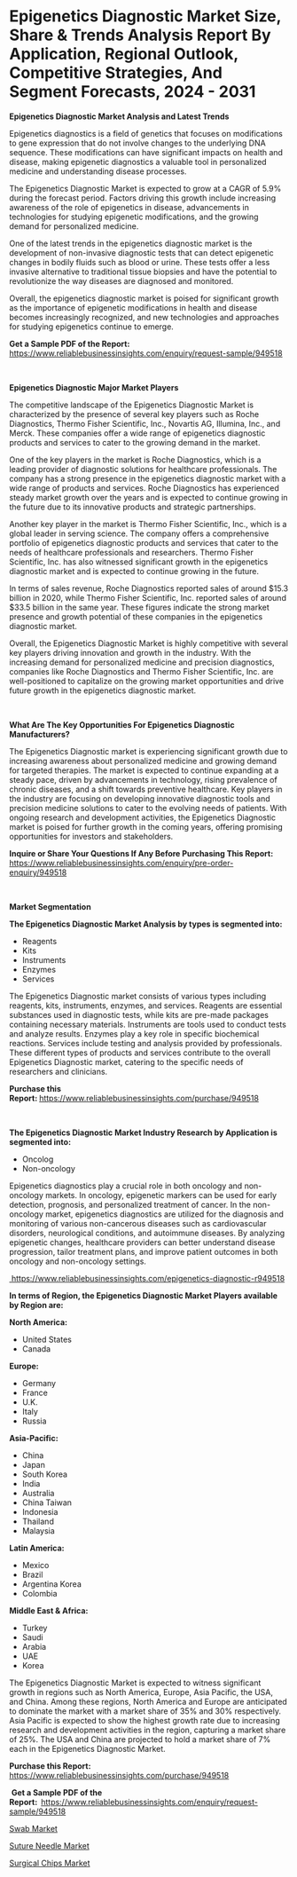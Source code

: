 <p><h1>Epigenetics Diagnostic Market Size, Share & Trends Analysis Report By Application, Regional Outlook, Competitive Strategies, And Segment Forecasts, 2024 - 2031</h1></p><p><strong>Epigenetics Diagnostic Market Analysis and Latest Trends</strong></p>
<p><p>Epigenetics diagnostics is a field of genetics that focuses on modifications to gene expression that do not involve changes to the underlying DNA sequence. These modifications can have significant impacts on health and disease, making epigenetic diagnostics a valuable tool in personalized medicine and understanding disease processes.</p><p>The Epigenetics Diagnostic Market is expected to grow at a CAGR of 5.9% during the forecast period. Factors driving this growth include increasing awareness of the role of epigenetics in disease, advancements in technologies for studying epigenetic modifications, and the growing demand for personalized medicine.</p><p>One of the latest trends in the epigenetics diagnostic market is the development of non-invasive diagnostic tests that can detect epigenetic changes in bodily fluids such as blood or urine. These tests offer a less invasive alternative to traditional tissue biopsies and have the potential to revolutionize the way diseases are diagnosed and monitored.</p><p>Overall, the epigenetics diagnostic market is poised for significant growth as the importance of epigenetic modifications in health and disease becomes increasingly recognized, and new technologies and approaches for studying epigenetics continue to emerge.</p></p>
<p><strong>Get a Sample PDF of the Report:&nbsp;</strong> <a href="https://www.reliablebusinessinsights.com/enquiry/request-sample/949518">https://www.reliablebusinessinsights.com/enquiry/request-sample/949518</a></p>
<p>&nbsp;</p>
<p><strong>Epigenetics Diagnostic Major Market Players</strong></p>
<p><p>The competitive landscape of the Epigenetics Diagnostic Market is characterized by the presence of several key players such as Roche Diagnostics, Thermo Fisher Scientific, Inc., Novartis AG, Illumina, Inc., and Merck. These companies offer a wide range of epigenetics diagnostic products and services to cater to the growing demand in the market.</p><p>One of the key players in the market is Roche Diagnostics, which is a leading provider of diagnostic solutions for healthcare professionals. The company has a strong presence in the epigenetics diagnostic market with a wide range of products and services. Roche Diagnostics has experienced steady market growth over the years and is expected to continue growing in the future due to its innovative products and strategic partnerships.</p><p>Another key player in the market is Thermo Fisher Scientific, Inc., which is a global leader in serving science. The company offers a comprehensive portfolio of epigenetics diagnostic products and services that cater to the needs of healthcare professionals and researchers. Thermo Fisher Scientific, Inc. has also witnessed significant growth in the epigenetics diagnostic market and is expected to continue growing in the future.</p><p>In terms of sales revenue, Roche Diagnostics reported sales of around $15.3 billion in 2020, while Thermo Fisher Scientific, Inc. reported sales of around $33.5 billion in the same year. These figures indicate the strong market presence and growth potential of these companies in the epigenetics diagnostic market.</p><p>Overall, the Epigenetics Diagnostic Market is highly competitive with several key players driving innovation and growth in the industry. With the increasing demand for personalized medicine and precision diagnostics, companies like Roche Diagnostics and Thermo Fisher Scientific, Inc. are well-positioned to capitalize on the growing market opportunities and drive future growth in the epigenetics diagnostic market.</p></p>
<p>&nbsp;</p>
<p><strong>What Are The Key Opportunities For Epigenetics Diagnostic Manufacturers?</strong></p>
<p><p>The Epigenetics Diagnostic market is experiencing significant growth due to increasing awareness about personalized medicine and growing demand for targeted therapies. The market is expected to continue expanding at a steady pace, driven by advancements in technology, rising prevalence of chronic diseases, and a shift towards preventive healthcare. Key players in the industry are focusing on developing innovative diagnostic tools and precision medicine solutions to cater to the evolving needs of patients. With ongoing research and development activities, the Epigenetics Diagnostic market is poised for further growth in the coming years, offering promising opportunities for investors and stakeholders.</p></p>
<p><strong>Inquire or Share Your Questions If Any Before Purchasing This Report:</strong> <a href="https://www.reliablebusinessinsights.com/enquiry/pre-order-enquiry/949518">https://www.reliablebusinessinsights.com/enquiry/pre-order-enquiry/949518</a></p>
<p>&nbsp;</p>
<p><strong>Market Segmentation</strong></p>
<p><strong>The Epigenetics Diagnostic Market Analysis by types is segmented into:</strong></p>
<p><ul><li>Reagents</li><li>Kits</li><li>Instruments</li><li>Enzymes</li><li>Services</li></ul></p>
<p><p>The Epigenetics Diagnostic market consists of various types including reagents, kits, instruments, enzymes, and services. Reagents are essential substances used in diagnostic tests, while kits are pre-made packages containing necessary materials. Instruments are tools used to conduct tests and analyze results. Enzymes play a key role in specific biochemical reactions. Services include testing and analysis provided by professionals. These different types of products and services contribute to the overall Epigenetics Diagnostic market, catering to the specific needs of researchers and clinicians.</p></p>
<p><strong>Purchase this Report:&nbsp;</strong><a href="https://www.reliablebusinessinsights.com/purchase/949518">https://www.reliablebusinessinsights.com/purchase/949518</a></p>
<p>&nbsp;</p>
<p><strong>The Epigenetics Diagnostic Market Industry Research by Application is segmented into:</strong></p>
<p><ul><li>Oncolog</li><li>Non-oncology</li></ul></p>
<p><p>Epigenetics diagnostics play a crucial role in both oncology and non-oncology markets. In oncology, epigenetic markers can be used for early detection, prognosis, and personalized treatment of cancer. In the non-oncology market, epigenetics diagnostics are utilized for the diagnosis and monitoring of various non-cancerous diseases such as cardiovascular disorders, neurological conditions, and autoimmune diseases. By analyzing epigenetic changes, healthcare providers can better understand disease progression, tailor treatment plans, and improve patient outcomes in both oncology and non-oncology settings.</p></p>
<p><a href="https://www.reliablebusinessinsights.com/epigenetics-diagnostic-r949518">&nbsp;https://www.reliablebusinessinsights.com/epigenetics-diagnostic-r949518</a></p>
<p><strong>In terms of Region, the Epigenetics Diagnostic Market Players available by Region are:</strong></p>
<p>
    <p> <strong> North America: </strong>
        <ul>
            <li>United States</li>
            <li>Canada</li>
        </ul>
        </p> 
    <p> <strong> Europe: </strong>
        <ul>
            <li>Germany</li>
            <li>France</li>
            <li>U.K.</li>
            <li>Italy</li>
            <li>Russia</li>
        </ul>
        </p> 
    <p> <strong> Asia-Pacific: </strong>
        <ul>
            <li>China</li>
            <li>Japan</li>
            <li>South Korea</li>
            <li>India</li>
            <li>Australia</li>
            <li>China Taiwan</li>
            <li>Indonesia</li>
            <li>Thailand</li>
            <li>Malaysia</li>
        </ul>
        </p> 
    <p> <strong> Latin America: </strong>
        <ul>
            <li>Mexico</li>
            <li>Brazil</li>
            <li>Argentina Korea</li>
            <li>Colombia</li>
        </ul>
        </p> 
    <p> <strong> Middle East & Africa: </strong>
        <ul>
            <li>Turkey</li>
            <li>Saudi</li>
            <li>Arabia</li>
            <li>UAE</li>
            <li>Korea</li>
        </ul>
    </p>
    </p>
<p><p>The Epigenetics Diagnostic Market is expected to witness significant growth in regions such as North America, Europe, Asia Pacific, the USA, and China. Among these regions, North America and Europe are anticipated to dominate the market with a market share of 35% and 30% respectively. Asia Pacific is expected to show the highest growth rate due to increasing research and development activities in the region, capturing a market share of 25%. The USA and China are projected to hold a market share of 7% each in the Epigenetics Diagnostic Market.</p></p>
<p><strong>Purchase this Report: </strong><a href="https://www.reliablebusinessinsights.com/purchase/949518">https://www.reliablebusinessinsights.com/purchase/949518</a></p>
<p>&nbsp;<strong>Get a Sample PDF of the Report:&nbsp;&nbsp;</strong><a href="https://www.reliablebusinessinsights.com/enquiry/request-sample/949518">https://www.reliablebusinessinsights.com/enquiry/request-sample/949518</a></p>
<p><strong></strong></p>
<p><p><a href="https://github.com/ruddyyedelwadw/Market-Research-Report-List-3/blob/main/swab-market.md">Swab Market</a></p><p><a href="https://github.com/jaidynmorantestelletmjzya/Market-Research-Report-List-3/blob/main/suture-needle-market.md">Suture Needle Market</a></p><p><a href="https://github.com/juniordelafrance/Market-Research-Report-List-4/blob/main/surgical-chips-market.md">Surgical Chips Market</a></p></p>